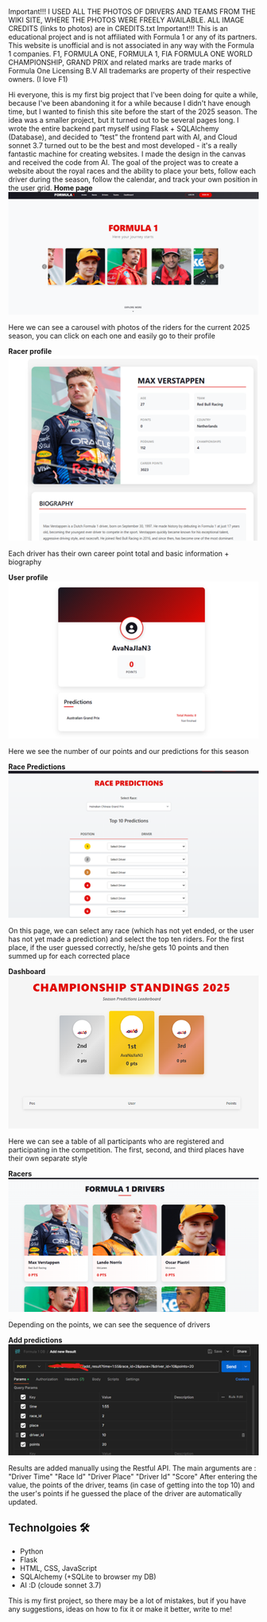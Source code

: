﻿Important!!! I USED ALL THE PHOTOS OF DRIVERS AND TEAMS FROM THE WIKI SITE, WHERE THE PHOTOS WERE FREELY AVAILABLE. 
ALL IMAGE CREDITS (links to photos) are in CREDITS.txt
Important!!! This is an educational project and is not affiliated with Formula 1 or any of its partners. This website is unofficial and is not associated in any way with the Formula 1 companies. 
F1, FORMULA ONE, FORMULA 1, FIA FORMULA ONE WORLD CHAMPIONSHIP, GRAND PRIX and related marks are trade marks of Formula One Licensing B.V All trademarks are property of their respective owners.
(I love F1)


Hi everyone, this is my first big project that I've been doing for quite a while, because I've been abandoning it for a while because I didn't have enough time, but I wanted to finish this site before the start of the 2025 season. The idea was a smaller project, but it turned out to be several pages long. I wrote the entire backend part myself using Flask + SQLAlchemy (Database), and decided to “test” the frontend part with AI, and Cloud sonnet 3.7 turned out to be the best and most developed - it's a really fantastic machine for creating websites. I made the design in the canvas and received the code from AI.
The goal of the project was to create a website about the royal races and the ability to place your bets, follow each driver during the season, follow the calendar, and track your own position in the user grid.
**Home page**
![Home page](images/homepage.png)

Here we can see a carousel with photos of the riders for the current 2025 season, you can click on each one and easily go to their profile

**Racer profile**
![Driver profile](images/driver_profile.png)

Each driver has their own career point total and basic information + biography

**User profile**
![User profile](images/user_profile.png)

Here we see the number of our points and our predictions for this season

**Race Predictions**
![Race predictions](images/race_predictions.png)

On this page, we can select any race (which has not yet ended, or the user has not yet made a prediction) and select the top ten riders. 
For the first place, if the user guessed correctly, he/she gets 10 points and then summed up for each corrected place

**Dashboard**
![Dashboard](images/dasboard.png)

Here we can see a table of all participants who are registered and participating in the competition. 
The first, second, and third places have their own separate style

**Racers**
![Racers](images/racers.png)

Depending on the points, we can see the sequence of drivers

**Add predictions**
![Predictions](images/add_predictions.png)

Results are added manually using the Restful API. The main arguments are :
"Driver Time"
"Race Id"
"Driver Place"
"Driver Id"
"Score"
After entering the value, the points of the driver, teams (in case of getting into the top 10) and the user's points if he guessed the place of the driver are automatically updated.

## Technolgoies 🛠
- Python
- Flask
- HTML, CSS, JavaScript
- SQLAlchemy (+SQLite to browser my DB)
- AI :D (cloude sonnet 3.7) 

This is my first project, so there may be a lot of mistakes, but if you have any suggestions, ideas on how to fix it or make it better, write to me!